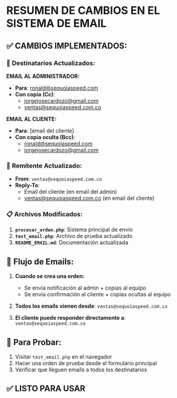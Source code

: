 # RESUMEN DE CAMBIOS EN EL SISTEMA DE EMAIL

## ✅ CAMBIOS IMPLEMENTADOS:

### 📧 **Destinatarios Actualizados:**

**EMAIL AL ADMINISTRADOR:**
- **Para**: ronald@sequoiaspeed.com
- **Con copia (Cc)**: 
  - jorgejosecardozo@gmail.com
  - ventas@sequoiaspeed.com.co

**EMAIL AL CLIENTE:**
- **Para**: [email del cliente]
- **Con copia oculta (Bcc)**:
  - ronald@sequoiaspeed.com
  - jorgejosecardozo@gmail.com

### 📮 **Remitente Actualizado:**
- **From**: `ventas@sequoiaspeed.com.co`
- **Reply-To**: 
  - Email del cliente (en email del admin)
  - ventas@sequoiaspeed.com.co (en email del cliente)

### 📋 **Archivos Modificados:**
1. **`procesar_orden.php`**: Sistema principal de envío
2. **`test_email.php`**: Archivo de prueba actualizado
3. **`README_EMAIL.md`**: Documentación actualizada

## 🔄 **Flujo de Emails:**

1. **Cuando se crea una orden:**
   - Se envía notificación al admin + copias al equipo
   - Se envía confirmación al cliente + copias ocultas al equipo

2. **Todos los emails vienen desde**: `ventas@sequoiaspeed.com.co`

3. **El cliente puede responder directamente a**: `ventas@sequoiaspeed.com.co`

## 🧪 **Para Probar:**
1. Visitar `test_email.php` en el navegador
2. Hacer una orden de prueba desde el formulario principal
3. Verificar que lleguen emails a todos los destinatarios

## ✅ **LISTO PARA USAR**
